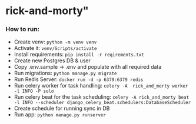 # rick-and-morty" 

### How to run:

- Create venv: `python -m venv venv`
- Activate it: `venv/Scripts/activate`
- Install requirements: `pip install -r reqirements.txt`
- Create new Postgres DB & user
- Copy .env.sample -> .env and populate with all required data
- Run migrations: `python manage.py migrate`
- Run Redis Server: `docker run -d -p 6379:6379 redis`
- Run celery worker for task handling: `celery -A  rick_and_morty worker -l INFO -P solo`
- Run celery beat for the task scheduling: `celery -A rick_and_morty beat -l INFO --scheduler django_celery_beat.schedulers:DatabaseScheduler`
- Create schedule for running sync in DB
- Run app: `python manage.py runserver`